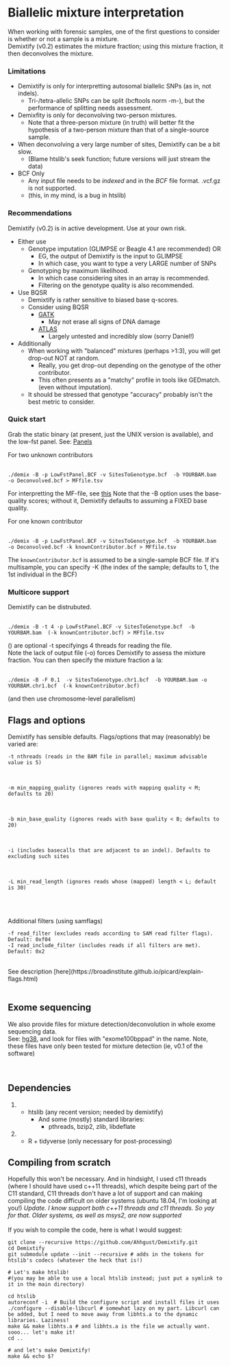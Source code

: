 # Biallelic mixture interpretation
When working with forensic samples, one of the first questions to consider is whether or not a sample is a mixture. <br>
Demixtify (v0.2) estimates the mixture fraction; using this mixture fraction, it then deconvolves the mixture.

### Limitations
- Demixtify is only for interpretting autosomal biallelic SNPs (as in, not indels).
  * Tri-/tetra-allelic SNPs can be split (bcftools norm -m-), but the performance of splitting needs assessment.
- Demixfity is only for deconvolving two-person mixtures.
  * Note that a three-person mixture (in truth) will better fit the hypothesis of a two-person mixture than that of a single-source sample.
- When deconvolving a very large number of sites, Demixtify can be a bit slow.
  * (Blame htslib's seek function; future versions will just stream the data)
- BCF Only
  * Any input file needs to be *indexed* and in the *BCF* file format. .vcf.gz is not supported.
  * (this, in my mind, is a bug in htslib)

### Recommendations

Demixtify (v0.2) is in active development. Use at your own risk.

- Either use
  * Genotype imputation (GLIMPSE or Beagle 4.1 are recommended) OR
    * EG, the output of Demixtify is the input to GLIMPSE
    * In which case, you want to type a very LARGE number of SNPs
  * Genotyping by maximum likelihood.
    * In which case considering sites in an array is recommended.
    * Filtering on the genotype quality is also recommended.
- Use BQSR
  * Demixtify is rather sensitive to biased base q-scores.
  * Consider using BQSR
    * [GATK](https://gatk.broadinstitute.org/hc/en-us/articles/360035890531-Base-Quality-Score-Recalibration-BQSR)
      * May not erase all signs of DNA damage
    * [ATLAS](https://bitbucket.org/wegmannlab/atlas/src/master/)
      * Largely untested and incredibly slow (sorry Daniel!)
- Additionally
  * When working with "balanced" mixtures (perhaps >1:3), you will get drop-out NOT at random.
    * Really, you get drop-out depending on the genotype of the other contributor.
    * This often presents as a "matchy" profile in tools like GEDmatch. (even without imputation).
  * It should be stressed that genotype "accuracy" probably isn't the best metric to consider.

### Quick start

Grab the static binary (at present, just the UNIX version is available),
and the low-fst panel. See: [Panels](Panels/)


For two unknown contributors
<br>
<br>

```
./demix -B -p LowFstPanel.BCF -v SitesToGenotype.bcf  -b YOURBAM.bam  -o Deconvolved.bcf > MFfile.tsv
```

For interpretting the MF-file, see [this](MFfile.md)
Note that the -B option uses the base-quality scores; without it, Demixtify defaults to assuming a FIXED base quality.


For one known contributor
<br>
<br>

```
./demix -B -p LowFstPanel.BCF -v SitesToGenotype.bcf  -b YOURBAM.bam  -o Deconvolved.bcf -k knownContributor.bcf > MFfile.tsv
```

The `knownContributor.bcf` is assumed to be a single-sample BCF file. If it's multisample, you can specify -K (the index of the sample; defaults to 1, the 1st individual in the BCF)

### Multicore support

Demixtify can be distrubuted.
<br>
<br>

```
./demix -B -t 4 -p LowFstPanel.BCF -v SitesToGenotype.bcf  -b YOURBAM.bam  (-k knownContributor.bcf) > MFfile.tsv
```
() are optional
-t specifyings 4 threads for reading the file.
<br>
Note the lack of output file (-o) forces Demixtify to assess the mixture fraction.
You can then specify the mixture fraction a la:
<br>
<br>
```
./demix -B -F 0.1  -v SitesToGenotype.chr1.bcf  -b YOURBAM.bam -o YOURBAM.chr1.bcf  (-k knownContributor.bcf)
```
(and then use chromosome-level parallelism)

## Flags and options

Demixtify has sensible defaults. Flags/options that may (reasonably) be varied are:
```
-t nthreads (reads in the BAM file in parallel; maximum advisable value is 5)
```
<br>

```
-m min_mapping_quality (ignores reads with mapping quality < M; defaults to 20)
```
<br>

```
-b min_base_quality (ignores reads with base quality < B; defaults to 20)
```

<br>

```
-i (includes basecalls that are adjacent to an indel). Defaults to excluding such sites
```

<br>

```
-L min_read_length (ignores reads whose (mapped) length < L; default is 30)
```

<br>
<br>

Additional filters (using samflags)
```
-f read_filter (excludes reads according to SAM read filter flags). Default: 0xf04
-I read_include_filter (includes reads if all filters are met). Default: 0x2
```

<br>
See description [here](https://broadinstitute.github.io/picard/explain-flags.html) 
<br>
<br>


## Exome sequencing

We also provide files for mixture detection/deconvolution in whole exome sequencing data.<br>
See: [hg38](SupplementaryMaterial/hg38), and look for files with  "exome100bppad"  in the name.
Note, these files have only been tested for mixture detection (ie, v0.1 of the software)

<br>

## Dependencies
1. * htslib (any recent version; needed by demixtify)
     * And some (mostly) standard libraries:
       * pthreads, bzip2, zlib, libdeflate
2. * R + tidyverse (only necessary for post-processing)

## Compiling from scratch
Hopefully this won't be necessary.
And in hindsight, I used c11 threads (where I should have used c++11 threads),
which despite being part of the C11 standard, C11 threads don't have a lot of support and 
can making compiling the code difficult on older systems (ubuntu 18.04, I'm looking at you!)
*Update. I know support both c++11 threads and c11 threads. So yay for that. Older systems, as well as msys2, are now supported*
<br>
<br>
If you wish to compile the code, here is what I would suggest:
```
git clone --recursive https://github.com/Ahhgust/Demixtify.git
cd Demixtify
git submodule update --init --recursive # adds in the tokens for htslib's codecs (whatever the heck that is!)

# Let's make htslib!
#(you may be able to use a local htslib instead; just put a symlink to it in the main directory)

cd htslib 
autoreconf -i  # Build the configure script and install files it uses
./configure --disable-libcurl # somewhat lazy on my part. Libcurl can be added, but I need to move away from libhts.a to the dynamic libraries. Laziness!
make && make libhts.a # and libhts.a is the file we actually want. sooo... let's make it!
cd ..

# and let's make Demixtify!
make && echo $?

```

